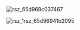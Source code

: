 ![rsz_65d969c037467](https://github.com/Kus-hal/Notes-APP/assets/88149584/6b6a276e-f6ad-46a1-b460-ef3c486ce8b5)

  ![rsz_1rsz_65d96941b2095](https://github.com/Kus-hal/Notes-APP/assets/88149584/096acb95-354a-4bc9-95a7-21f47bad9de7)
